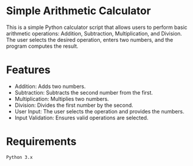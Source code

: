 # **Simple Arithmetic Calculator**
This is a simple Python calculator script that allows users to perform basic arithmetic operations: Addition, Subtraction, Multiplication, and Division. The user selects the desired operation, enters two numbers, and the program computes the result.
# **Features**
* Addition: Adds two numbers.
* Subtraction: Subtracts the second number from the first.
* Multiplication: Multiplies two numbers.
* Division: Divides the first number by the second.
* User Input: The user selects the operation and provides the numbers.
* Input Validation: Ensures valid operations are selected.
# **Requirements**
```bash
Python 3.x
```
